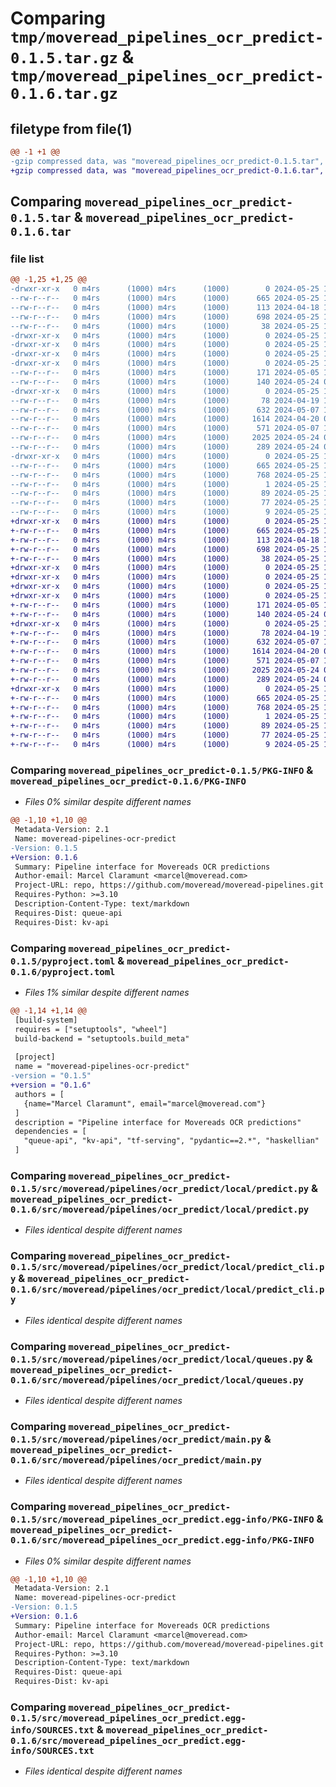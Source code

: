 # Comparing `tmp/moveread_pipelines_ocr_predict-0.1.5.tar.gz` & `tmp/moveread_pipelines_ocr_predict-0.1.6.tar.gz`

## filetype from file(1)

```diff
@@ -1 +1 @@
-gzip compressed data, was "moveread_pipelines_ocr_predict-0.1.5.tar", last modified: Sat May 25 14:18:26 2024, max compression
+gzip compressed data, was "moveread_pipelines_ocr_predict-0.1.6.tar", last modified: Sat May 25 14:50:04 2024, max compression
```

## Comparing `moveread_pipelines_ocr_predict-0.1.5.tar` & `moveread_pipelines_ocr_predict-0.1.6.tar`

### file list

```diff
@@ -1,25 +1,25 @@
-drwxr-xr-x   0 m4rs      (1000) m4rs      (1000)        0 2024-05-25 14:18:26.317677 moveread_pipelines_ocr_predict-0.1.5/
--rw-r--r--   0 m4rs      (1000) m4rs      (1000)      665 2024-05-25 14:18:26.317677 moveread_pipelines_ocr_predict-0.1.5/PKG-INFO
--rw-r--r--   0 m4rs      (1000) m4rs      (1000)      113 2024-04-18 12:46:22.000000 moveread_pipelines_ocr_predict-0.1.5/README.md
--rw-r--r--   0 m4rs      (1000) m4rs      (1000)      698 2024-05-25 14:18:21.000000 moveread_pipelines_ocr_predict-0.1.5/pyproject.toml
--rw-r--r--   0 m4rs      (1000) m4rs      (1000)       38 2024-05-25 14:18:26.317677 moveread_pipelines_ocr_predict-0.1.5/setup.cfg
-drwxr-xr-x   0 m4rs      (1000) m4rs      (1000)        0 2024-05-25 14:18:26.307677 moveread_pipelines_ocr_predict-0.1.5/src/
-drwxr-xr-x   0 m4rs      (1000) m4rs      (1000)        0 2024-05-25 14:18:26.307677 moveread_pipelines_ocr_predict-0.1.5/src/moveread/
-drwxr-xr-x   0 m4rs      (1000) m4rs      (1000)        0 2024-05-25 14:18:26.307677 moveread_pipelines_ocr_predict-0.1.5/src/moveread/pipelines/
-drwxr-xr-x   0 m4rs      (1000) m4rs      (1000)        0 2024-05-25 14:18:26.307677 moveread_pipelines_ocr_predict-0.1.5/src/moveread/pipelines/ocr_predict/
--rw-r--r--   0 m4rs      (1000) m4rs      (1000)      171 2024-05-05 15:52:30.000000 moveread_pipelines_ocr_predict-0.1.5/src/moveread/pipelines/ocr_predict/__init__.py
--rw-r--r--   0 m4rs      (1000) m4rs      (1000)      140 2024-05-24 05:56:59.000000 moveread_pipelines_ocr_predict-0.1.5/src/moveread/pipelines/ocr_predict/__init__.pyi
-drwxr-xr-x   0 m4rs      (1000) m4rs      (1000)        0 2024-05-25 14:18:26.317677 moveread_pipelines_ocr_predict-0.1.5/src/moveread/pipelines/ocr_predict/local/
--rw-r--r--   0 m4rs      (1000) m4rs      (1000)       78 2024-04-19 18:39:25.000000 moveread_pipelines_ocr_predict-0.1.5/src/moveread/pipelines/ocr_predict/local/__init__.py
--rw-r--r--   0 m4rs      (1000) m4rs      (1000)      632 2024-05-07 14:10:41.000000 moveread_pipelines_ocr_predict-0.1.5/src/moveread/pipelines/ocr_predict/local/predict.py
--rw-r--r--   0 m4rs      (1000) m4rs      (1000)     1614 2024-04-20 07:57:33.000000 moveread_pipelines_ocr_predict-0.1.5/src/moveread/pipelines/ocr_predict/local/predict_cli.py
--rw-r--r--   0 m4rs      (1000) m4rs      (1000)      571 2024-05-07 14:10:35.000000 moveread_pipelines_ocr_predict-0.1.5/src/moveread/pipelines/ocr_predict/local/queues.py
--rw-r--r--   0 m4rs      (1000) m4rs      (1000)     2025 2024-05-24 08:12:40.000000 moveread_pipelines_ocr_predict-0.1.5/src/moveread/pipelines/ocr_predict/main.py
--rw-r--r--   0 m4rs      (1000) m4rs      (1000)      289 2024-05-24 05:16:11.000000 moveread_pipelines_ocr_predict-0.1.5/src/moveread/pipelines/ocr_predict/types.py
-drwxr-xr-x   0 m4rs      (1000) m4rs      (1000)        0 2024-05-25 14:18:26.317677 moveread_pipelines_ocr_predict-0.1.5/src/moveread_pipelines_ocr_predict.egg-info/
--rw-r--r--   0 m4rs      (1000) m4rs      (1000)      665 2024-05-25 14:18:26.000000 moveread_pipelines_ocr_predict-0.1.5/src/moveread_pipelines_ocr_predict.egg-info/PKG-INFO
--rw-r--r--   0 m4rs      (1000) m4rs      (1000)      768 2024-05-25 14:18:26.000000 moveread_pipelines_ocr_predict-0.1.5/src/moveread_pipelines_ocr_predict.egg-info/SOURCES.txt
--rw-r--r--   0 m4rs      (1000) m4rs      (1000)        1 2024-05-25 14:18:26.000000 moveread_pipelines_ocr_predict-0.1.5/src/moveread_pipelines_ocr_predict.egg-info/dependency_links.txt
--rw-r--r--   0 m4rs      (1000) m4rs      (1000)       89 2024-05-25 14:18:26.000000 moveread_pipelines_ocr_predict-0.1.5/src/moveread_pipelines_ocr_predict.egg-info/entry_points.txt
--rw-r--r--   0 m4rs      (1000) m4rs      (1000)       77 2024-05-25 14:18:26.000000 moveread_pipelines_ocr_predict-0.1.5/src/moveread_pipelines_ocr_predict.egg-info/requires.txt
--rw-r--r--   0 m4rs      (1000) m4rs      (1000)        9 2024-05-25 14:18:26.000000 moveread_pipelines_ocr_predict-0.1.5/src/moveread_pipelines_ocr_predict.egg-info/top_level.txt
+drwxr-xr-x   0 m4rs      (1000) m4rs      (1000)        0 2024-05-25 14:50:04.807253 moveread_pipelines_ocr_predict-0.1.6/
+-rw-r--r--   0 m4rs      (1000) m4rs      (1000)      665 2024-05-25 14:50:04.797254 moveread_pipelines_ocr_predict-0.1.6/PKG-INFO
+-rw-r--r--   0 m4rs      (1000) m4rs      (1000)      113 2024-04-18 12:46:22.000000 moveread_pipelines_ocr_predict-0.1.6/README.md
+-rw-r--r--   0 m4rs      (1000) m4rs      (1000)      698 2024-05-25 14:49:59.000000 moveread_pipelines_ocr_predict-0.1.6/pyproject.toml
+-rw-r--r--   0 m4rs      (1000) m4rs      (1000)       38 2024-05-25 14:50:04.807253 moveread_pipelines_ocr_predict-0.1.6/setup.cfg
+drwxr-xr-x   0 m4rs      (1000) m4rs      (1000)        0 2024-05-25 14:50:04.777254 moveread_pipelines_ocr_predict-0.1.6/src/
+drwxr-xr-x   0 m4rs      (1000) m4rs      (1000)        0 2024-05-25 14:50:04.777254 moveread_pipelines_ocr_predict-0.1.6/src/moveread/
+drwxr-xr-x   0 m4rs      (1000) m4rs      (1000)        0 2024-05-25 14:50:04.777254 moveread_pipelines_ocr_predict-0.1.6/src/moveread/pipelines/
+drwxr-xr-x   0 m4rs      (1000) m4rs      (1000)        0 2024-05-25 14:50:04.787254 moveread_pipelines_ocr_predict-0.1.6/src/moveread/pipelines/ocr_predict/
+-rw-r--r--   0 m4rs      (1000) m4rs      (1000)      171 2024-05-05 15:52:30.000000 moveread_pipelines_ocr_predict-0.1.6/src/moveread/pipelines/ocr_predict/__init__.py
+-rw-r--r--   0 m4rs      (1000) m4rs      (1000)      140 2024-05-24 05:56:59.000000 moveread_pipelines_ocr_predict-0.1.6/src/moveread/pipelines/ocr_predict/__init__.pyi
+drwxr-xr-x   0 m4rs      (1000) m4rs      (1000)        0 2024-05-25 14:50:04.787254 moveread_pipelines_ocr_predict-0.1.6/src/moveread/pipelines/ocr_predict/local/
+-rw-r--r--   0 m4rs      (1000) m4rs      (1000)       78 2024-04-19 18:39:25.000000 moveread_pipelines_ocr_predict-0.1.6/src/moveread/pipelines/ocr_predict/local/__init__.py
+-rw-r--r--   0 m4rs      (1000) m4rs      (1000)      632 2024-05-07 14:10:41.000000 moveread_pipelines_ocr_predict-0.1.6/src/moveread/pipelines/ocr_predict/local/predict.py
+-rw-r--r--   0 m4rs      (1000) m4rs      (1000)     1614 2024-04-20 07:57:33.000000 moveread_pipelines_ocr_predict-0.1.6/src/moveread/pipelines/ocr_predict/local/predict_cli.py
+-rw-r--r--   0 m4rs      (1000) m4rs      (1000)      571 2024-05-07 14:10:35.000000 moveread_pipelines_ocr_predict-0.1.6/src/moveread/pipelines/ocr_predict/local/queues.py
+-rw-r--r--   0 m4rs      (1000) m4rs      (1000)     2025 2024-05-24 08:12:40.000000 moveread_pipelines_ocr_predict-0.1.6/src/moveread/pipelines/ocr_predict/main.py
+-rw-r--r--   0 m4rs      (1000) m4rs      (1000)      289 2024-05-24 05:16:11.000000 moveread_pipelines_ocr_predict-0.1.6/src/moveread/pipelines/ocr_predict/types.py
+drwxr-xr-x   0 m4rs      (1000) m4rs      (1000)        0 2024-05-25 14:50:04.797254 moveread_pipelines_ocr_predict-0.1.6/src/moveread_pipelines_ocr_predict.egg-info/
+-rw-r--r--   0 m4rs      (1000) m4rs      (1000)      665 2024-05-25 14:50:04.000000 moveread_pipelines_ocr_predict-0.1.6/src/moveread_pipelines_ocr_predict.egg-info/PKG-INFO
+-rw-r--r--   0 m4rs      (1000) m4rs      (1000)      768 2024-05-25 14:50:04.000000 moveread_pipelines_ocr_predict-0.1.6/src/moveread_pipelines_ocr_predict.egg-info/SOURCES.txt
+-rw-r--r--   0 m4rs      (1000) m4rs      (1000)        1 2024-05-25 14:50:04.000000 moveread_pipelines_ocr_predict-0.1.6/src/moveread_pipelines_ocr_predict.egg-info/dependency_links.txt
+-rw-r--r--   0 m4rs      (1000) m4rs      (1000)       89 2024-05-25 14:50:04.000000 moveread_pipelines_ocr_predict-0.1.6/src/moveread_pipelines_ocr_predict.egg-info/entry_points.txt
+-rw-r--r--   0 m4rs      (1000) m4rs      (1000)       77 2024-05-25 14:50:04.000000 moveread_pipelines_ocr_predict-0.1.6/src/moveread_pipelines_ocr_predict.egg-info/requires.txt
+-rw-r--r--   0 m4rs      (1000) m4rs      (1000)        9 2024-05-25 14:50:04.000000 moveread_pipelines_ocr_predict-0.1.6/src/moveread_pipelines_ocr_predict.egg-info/top_level.txt
```

### Comparing `moveread_pipelines_ocr_predict-0.1.5/PKG-INFO` & `moveread_pipelines_ocr_predict-0.1.6/PKG-INFO`

 * *Files 0% similar despite different names*

```diff
@@ -1,10 +1,10 @@
 Metadata-Version: 2.1
 Name: moveread-pipelines-ocr-predict
-Version: 0.1.5
+Version: 0.1.6
 Summary: Pipeline interface for Movereads OCR predictions
 Author-email: Marcel Claramunt <marcel@moveread.com>
 Project-URL: repo, https://github.com/moveread/moveread-pipelines.git
 Requires-Python: >=3.10
 Description-Content-Type: text/markdown
 Requires-Dist: queue-api
 Requires-Dist: kv-api
```

### Comparing `moveread_pipelines_ocr_predict-0.1.5/pyproject.toml` & `moveread_pipelines_ocr_predict-0.1.6/pyproject.toml`

 * *Files 1% similar despite different names*

```diff
@@ -1,14 +1,14 @@
 [build-system]
 requires = ["setuptools", "wheel"]
 build-backend = "setuptools.build_meta"
 
 [project]
 name = "moveread-pipelines-ocr-predict"
-version = "0.1.5"
+version = "0.1.6"
 authors = [
   {name="Marcel Claramunt", email="marcel@moveread.com"}
 ]
 description = "Pipeline interface for Movereads OCR predictions"
 dependencies = [
   "queue-api", "kv-api", "tf-serving", "pydantic==2.*", "haskellian"
 ]
```

### Comparing `moveread_pipelines_ocr_predict-0.1.5/src/moveread/pipelines/ocr_predict/local/predict.py` & `moveread_pipelines_ocr_predict-0.1.6/src/moveread/pipelines/ocr_predict/local/predict.py`

 * *Files identical despite different names*

### Comparing `moveread_pipelines_ocr_predict-0.1.5/src/moveread/pipelines/ocr_predict/local/predict_cli.py` & `moveread_pipelines_ocr_predict-0.1.6/src/moveread/pipelines/ocr_predict/local/predict_cli.py`

 * *Files identical despite different names*

### Comparing `moveread_pipelines_ocr_predict-0.1.5/src/moveread/pipelines/ocr_predict/local/queues.py` & `moveread_pipelines_ocr_predict-0.1.6/src/moveread/pipelines/ocr_predict/local/queues.py`

 * *Files identical despite different names*

### Comparing `moveread_pipelines_ocr_predict-0.1.5/src/moveread/pipelines/ocr_predict/main.py` & `moveread_pipelines_ocr_predict-0.1.6/src/moveread/pipelines/ocr_predict/main.py`

 * *Files identical despite different names*

### Comparing `moveread_pipelines_ocr_predict-0.1.5/src/moveread_pipelines_ocr_predict.egg-info/PKG-INFO` & `moveread_pipelines_ocr_predict-0.1.6/src/moveread_pipelines_ocr_predict.egg-info/PKG-INFO`

 * *Files 0% similar despite different names*

```diff
@@ -1,10 +1,10 @@
 Metadata-Version: 2.1
 Name: moveread-pipelines-ocr-predict
-Version: 0.1.5
+Version: 0.1.6
 Summary: Pipeline interface for Movereads OCR predictions
 Author-email: Marcel Claramunt <marcel@moveread.com>
 Project-URL: repo, https://github.com/moveread/moveread-pipelines.git
 Requires-Python: >=3.10
 Description-Content-Type: text/markdown
 Requires-Dist: queue-api
 Requires-Dist: kv-api
```

### Comparing `moveread_pipelines_ocr_predict-0.1.5/src/moveread_pipelines_ocr_predict.egg-info/SOURCES.txt` & `moveread_pipelines_ocr_predict-0.1.6/src/moveread_pipelines_ocr_predict.egg-info/SOURCES.txt`

 * *Files identical despite different names*

